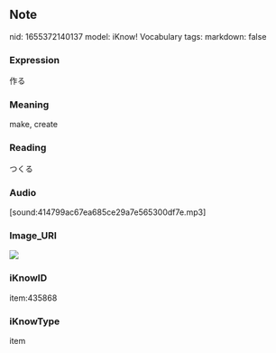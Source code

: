 ## Note
nid: 1655372140137
model: iKnow! Vocabulary
tags: 
markdown: false

### Expression
作る

### Meaning
make, create

### Reading
つくる

### Audio
[sound:414799ac67ea685ce29a7e565300df7e.mp3]

### Image_URI
<img src="2b8f2c836e5e1b9e8bb06b180490233e.jpg">

### iKnowID
item:435868

### iKnowType
item
